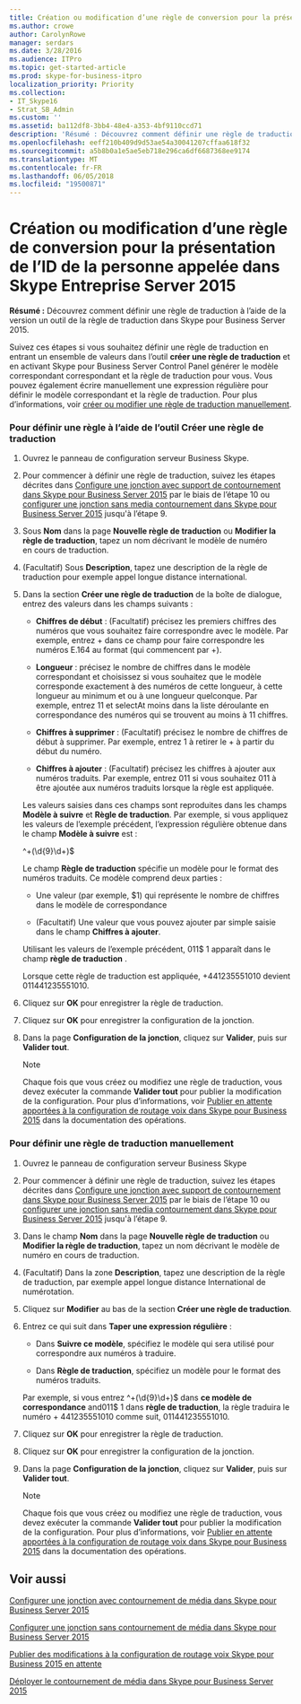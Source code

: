 ```yaml
---
title: Création ou modification d’une règle de conversion pour la présentation de l’ID de la personne appelée dans Skype Entreprise Server 2015
ms.author: crowe
author: CarolynRowe
manager: serdars
ms.date: 3/28/2016
ms.audience: ITPro
ms.topic: get-started-article
ms.prod: skype-for-business-itpro
localization_priority: Priority
ms.collection:
- IT_Skype16
- Strat_SB_Admin
ms.custom: ''
ms.assetid: ba112df8-3bb4-48e4-a353-4bf9110ccd71
description: 'Résumé : Découvrez comment définir une règle de traduction à l’aide de la version un outil de la règle de traduction dans Skype pour Business Server 2015.'
ms.openlocfilehash: eeff210b409d9d53ae54a30041207cffaa618f32
ms.sourcegitcommit: a5b8b0a1e5ae5eb718e296ca6df6687368ee9174
ms.translationtype: MT
ms.contentlocale: fr-FR
ms.lasthandoff: 06/05/2018
ms.locfileid: "19500871"
---
```

# <a name="create-or-modify-a-translation-rule-for-called-id-presentation-in-skype-for-business-server-2015"></a>Création ou modification d’une règle de conversion pour la présentation de l’ID de la personne appelée dans Skype Entreprise Server 2015
 
**Résumé :** Découvrez comment définir une règle de traduction à l’aide de la version un outil de la règle de traduction dans Skype pour Business Server 2015.
  
Suivez ces étapes si vous souhaitez définir une règle de traduction en entrant un ensemble de valeurs dans l’outil **créer une règle de traduction** et en activant Skype pour Business Server Control Panel générer le modèle correspondant correspondant et la règle de traduction pour vous. Vous pouvez également écrire manuellement une expression régulière pour définir le modèle correspondant et la règle de traduction. Pour plus d’informations, voir [créer ou modifier une règle de traduction manuellement](http://technet.microsoft.com/library/049d1db3-af58-48c5-be89-52e1d068a4bd.aspx).
  
### <a name="to-define-a-rule-by-using-the-build-a-translation-rule-tool"></a>Pour définir une règle à l’aide de l’outil Créer une règle de traduction

1. Ouvrez le panneau de configuration serveur Business Skype.
    
2. Pour commencer à définir une règle de traduction, suivez les étapes décrites dans [Configure une jonction avec support de contournement dans Skype pour Business Server 2015](configure-trunk-with-media-bypass.md) par le biais de l’étape 10 ou [configurer une jonction sans media contournement dans Skype pour Business Server 2015](configure-trunk-without-media-bypass.md) jusqu'à l’étape 9.
    
3. Sous **Nom** dans la page **Nouvelle règle de traduction** ou **Modifier la règle de traduction**, tapez un nom décrivant le modèle de numéro en cours de traduction.
    
4. (Facultatif) Sous **Description**, tapez une description de la règle de traduction pour exemple appel longue distance international.
    
5. Dans la section **Créer une règle de traduction** de la boîte de dialogue, entrez des valeurs dans les champs suivants :
    
   - **Chiffres de début** : (Facultatif) précisez les premiers chiffres des numéros que vous souhaitez faire correspondre avec le modèle. Par exemple, entrez + dans ce champ pour faire correspondre les numéros E.164 au format (qui commencent par +).
    
   - **Longueur** : précisez le nombre de chiffres dans le modèle correspondant et choisissez si vous souhaitez que le modèle corresponde exactement à des numéros de cette longueur, à cette longueur au minimum et ou à une longueur quelconque. Par exemple, entrez 11 et selectAt moins dans la liste déroulante en correspondance des numéros qui se trouvent au moins à 11 chiffres.
    
   - **Chiffres à supprimer** : (Facultatif) précisez le nombre de chiffres de début à supprimer. Par exemple, entrez 1 à retirer le + à partir du début du numéro.
    
   - **Chiffres à ajouter** : (Facultatif) précisez les chiffres à ajouter aux numéros traduits. Par exemple, entrez 011 si vous souhaitez 011 à être ajoutée aux numéros traduits lorsque la règle est appliquée.
    
    Les valeurs saisies dans ces champs sont reproduites dans les champs **Modèle à suivre** et **Règle de traduction**. Par exemple, si vous appliquez les valeurs de l’exemple précédent, l’expression régulière obtenue dans le champ **Modèle à suivre** est :
    
    ^\+(\d{9}\d+)$
    
    Le champ **Règle de traduction** spécifie un modèle pour le format des numéros traduits. Ce modèle comprend deux parties :
    
   - Une valeur (par exemple, $1) qui représente le nombre de chiffres dans le modèle de correspondance
    
   - (Facultatif) Une valeur que vous pouvez ajouter par simple saisie dans le champ **Chiffres à ajouter**.
    
    Utilisant les valeurs de l’exemple précédent, 011$ 1 apparaît dans le champ **règle de traduction** .
    
    Lorsque cette règle de traduction est appliquée, +441235551010 devient 011441235551010.
    
6. Cliquez sur **OK** pour enregistrer la règle de traduction.
    
7. Cliquez sur **OK** pour enregistrer la configuration de la jonction.
    
8. Dans la page **Configuration de la jonction**, cliquez sur **Valider**, puis sur **Valider tout**. 
    
   > [!NOTE]
   > Chaque fois que vous créez ou modifiez une règle de traduction, vous devez exécuter la commande **Valider tout** pour publier la modification de la configuration. Pour plus d’informations, voir [Publier en attente apportées à la configuration de routage voix dans Skype pour Business 2015](voice-route-config-changes.md) dans la documentation des opérations.
  
### <a name="to-define-a-translation-rule-manually"></a>Pour définir une règle de traduction manuellement

1. Ouvrez le panneau de configuration serveur Business Skype
    
2. Pour commencer à définir une règle de traduction, suivez les étapes décrites dans [Configure une jonction avec support de contournement dans Skype pour Business Server 2015](configure-trunk-with-media-bypass.md) par le biais de l’étape 10 ou [configurer une jonction sans media contournement dans Skype pour Business Server 2015](configure-trunk-without-media-bypass.md) jusqu'à l’étape 9.
    
3. Dans le champ **Nom** dans la page **Nouvelle règle de traduction** ou **Modifier la règle de traduction**, tapez un nom décrivant le modèle de numéro en cours de traduction.
    
4. (Facultatif) Dans la zone **Description**, tapez une description de la règle de traduction, par exemple appel longue distance International de numérotation.
    
5. Cliquez sur **Modifier** au bas de la section **Créer une règle de traduction**.
    
6. Entrez ce qui suit dans **Taper une expression régulière** :
    
   - Dans **Suivre ce modèle**, spécifiez le modèle qui sera utilisé pour correspondre aux numéros à traduire.
    
   - Dans **Règle de traduction**, spécifiez un modèle pour le format des numéros traduits.
    
    Par exemple, si vous entrez ^\+(\d{9}\d+)$ dans **ce modèle de correspondance** and011$ 1 dans **règle de traduction**, la règle traduira le numéro + 441235551010 comme suit, 011441235551010.
    
7. Cliquez sur **OK** pour enregistrer la règle de traduction.
    
8. Cliquez sur **OK** pour enregistrer la configuration de la jonction.
    
9. Dans la page **Configuration de la jonction**, cliquez sur **Valider**, puis sur **Valider tout**. 
    
    > [!NOTE]
    > Chaque fois que vous créez ou modifiez une règle de traduction, vous devez exécuter la commande **Valider tout** pour publier la modification de la configuration. Pour plus d’informations, voir [Publier en attente apportées à la configuration de routage voix dans Skype pour Business 2015](voice-route-config-changes.md) dans la documentation des opérations.
  
## <a name="see-also"></a>Voir aussi

[Configurer une jonction avec contournement de média dans Skype pour Business Server 2015](configure-trunk-with-media-bypass.md)
  
[Configurer une jonction sans contournement de média dans Skype pour Business Server 2015](configure-trunk-without-media-bypass.md)
  
[Publier des modifications à la configuration de routage voix Skype pour Business 2015 en attente](voice-route-config-changes.md)

[Déployer le contournement de média dans Skype pour Business Server 2015](deploy-media-bypass.md)